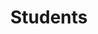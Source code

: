 ---
layout: profiles
permalink: /people/
title: Students
description: Profiles of undergraduate and graduate students who finished capstone, master project, or thesis under my supervision.
nav: true
nav_order: 7

profiles:
  - align: left
    image: profiles/nathan-katzman.jpeg
    content: about_nathan-katzman.md
    image_circular: false 
    more_info: >
---